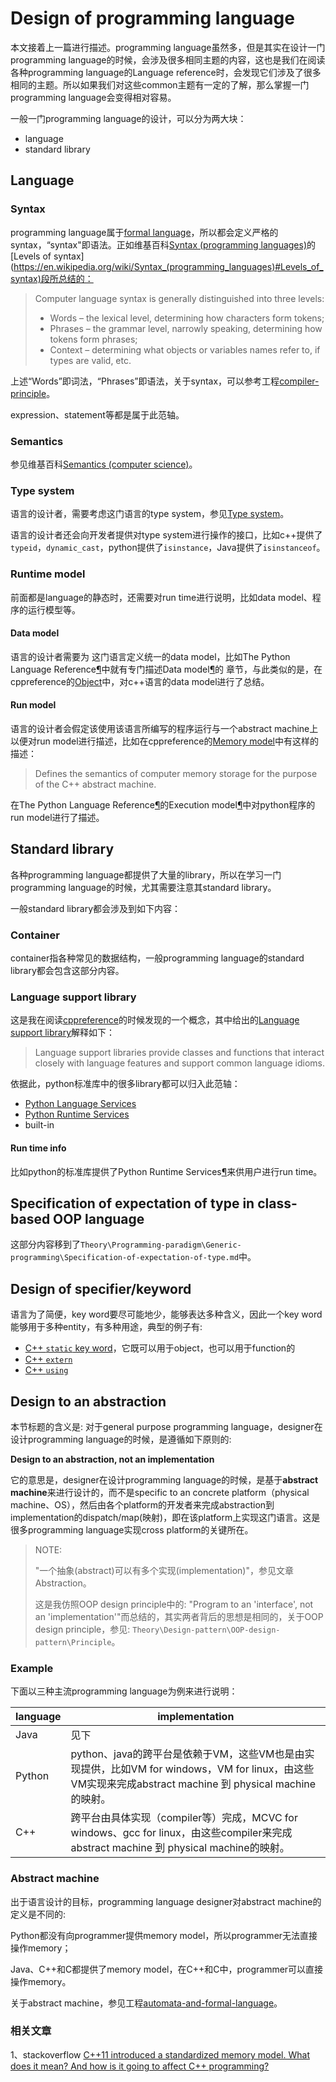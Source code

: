 # Design of programming language

本文接着上一篇进行描述。programming language虽然多，但是其实在设计一门programming language的时候，会涉及很多相同主题的内容，这也是我们在阅读各种programming language的Language reference时，会发现它们涉及了很多相同的主题。所以如果我们对这些common主题有一定的了解，那么掌握一门programming language会变得相对容易。

一般一门programming language的设计，可以分为两大块：

- language 
- standard library

## Language 

### Syntax 

programming language属于[formal language](https://en.wikipedia.org/wiki/Formal_language)，所以都会定义严格的syntax，“syntax"即语法。正如维基百科[Syntax (programming languages)](https://en.wikipedia.org/wiki/Syntax_(programming_languages))的[Levels of syntax](https://en.wikipedia.org/wiki/Syntax_(programming_languages)#Levels_of_syntax)段所总结的：

> Computer language syntax is generally distinguished into three levels:
>
> - Words – the lexical level, determining how characters form tokens;
> - Phrases – the grammar level, narrowly speaking, determining how tokens form phrases;
> - Context – determining what objects or variables names refer to, if types are valid, etc.

上述“Words”即词法，“Phrases”即语法，关于syntax，可以参考工程[compiler-principle](https://dengking.github.io/compiler-principle/)。

expression、statement等都是属于此范轴。

### Semantics 

参见维基百科[Semantics (computer science)](https://en.wikipedia.org/wiki/Semantics_(computer_science))。



### Type system

语言的设计者，需要考虑这门语言的type system，参见[Type system](../../Type-system/Type-system.md)。

语言的设计者还会向开发者提供对type system进行操作的接口，比如c++提供了`typeid`，`dynamic_cast`，python提供了`isinstance`，Java提供了`isinstanceof`。



### Runtime model

前面都是language的静态时，还需要对run time进行说明，比如data model、程序的运行模型等。

#### Data model

语言的设计者需要为 这门语言定义统一的data model，比如The Python Language Reference[¶](https://docs.python.org/3/reference/index.html#the-python-language-reference)中就有专门描述Data model[¶](https://docs.python.org/3/reference/datamodel.html#data-model)的 章节，与此类似的是，在cppreference的[Object](https://en.cppreference.com/w/cpp/language/object)中，对c++语言的data model进行了总结。



#### Run model

语言的设计者会假定该使用该语言所编写的程序运行与一个abstract machine上以便对run model进行描述，比如在cppreference的[Memory model](https://en.cppreference.com/w/cpp/language/memory_model)中有这样的描述：

> Defines the semantics of computer memory storage for the purpose of the C++ abstract machine.



在The Python Language Reference[¶](https://docs.python.org/3/reference/index.html#the-python-language-reference)的Execution model[¶](https://docs.python.org/3/reference/executionmodel.html#execution-model)中对python程序的run model进行了描述。





## Standard library

各种programming language都提供了大量的library，所以在学习一门programming language的时候，尤其需要注意其standard library。

一般standard library都会涉及到如下内容：

### Container

container指各种常见的数据结构，一般programming language的standard library都会包含这部分内容。



### Language support library

这是我在阅读[cppreference](https://en.cppreference.com/w/cpp/)的时候发现的一个概念，其中给出的[Language support library](https://en.cppreference.com/w/cpp/utility#Language_support)解释如下：

> Language support libraries provide classes and functions that interact closely with language features and support common language idioms.

依据此，python标准库中的很多library都可以归入此范轴：

- [Python Language Services](https://docs.python.org/3/library/language.html)
- [Python Runtime Services](https://docs.python.org/3/library/python.html)
- built-in



#### Run time info

比如python的标准库提供了Python Runtime Services[¶](https://docs.python.org/3/library/python.html#python-runtime-services)来供用户进行run time。





## Specification of expectation of type in class-based OOP language

这部分内容移到了`Theory\Programming-paradigm\Generic-programming\Specification-of-expectation-of-type.md`中。



## Design of specifier/keyword

语言为了简便，key word要尽可能地少，能够表达多种含义，因此一个key word能够用于多种entity，有多种用途，典型的例子有:

- [C++ `static` key word](https://en.cppreference.com/w/cpp/keyword/static)，它既可以用于object，也可以用于function的
- [C++ `extern`](https://en.cppreference.com/w/cpp/keyword/extern)
- [C++ `using`](https://en.cppreference.com/w/cpp/keyword/using)

## Design to an abstraction

本节标题的含义是: 对于general purpose programming language，designer在设计programming language的时候，是遵循如下原则的:

**Design to an abstraction, not an implementation**

它的意思是，designer在设计programming language的时候，是基于**abstract machine**来进行设计的，而不是specific to an concrete platform（physical machine、OS），然后由各个platform的开发者来完成abstraction到implementation的dispatch/map(映射)，即在该platform上实现这门语言。这是很多programming language实现cross platform的关键所在。

> NOTE: 
>
> "一个抽象(abstract)可以有多个实现(implementation)"，参见文章Abstraction。
>
> 这是我仿照OOP design principle中的: "Program to an 'interface', not an 'implementation'"而总结的，其实两者背后的思想是相同的，关于OOP design principle，参见: `Theory\Design-pattern\OOP-design-pattern\Principle`。
>
> 

### Example

下面以三种主流programming language为例来进行说明：

| language | implementation                                               |
| -------- | ------------------------------------------------------------ |
| Java     | 见下                                                         |
| Python   | python、java的跨平台是依赖于VM，这些VM也是由实现提供，比如VM for windows，VM for linux，由这些VM实现来完成abstract machine 到 physical machine 的映射。 |
| C++      | 跨平台由具体实现（compiler等）完成，MCVC for windows、gcc for linux，由这些compiler来完成abstract machine 到 physical machine的映射。 |



### Abstract machine

出于语言设计的目标，programming language designer对abstract machine的定义是不同的: 

Python都没有向programmer提供memory model，所以programmer无法直接操作memory；

Java、C++和C都提供了memory model，在C++和C中，programmer可以直接操作memory。



关于abstract machine，参见工程[automata-and-formal-language](https://dengking.github.io/automata-and-formal-language)。



### 相关文章

1、stackoverflow [C++11 introduced a standardized memory model. What does it mean? And how is it going to affect C++ programming?](https://stackoverflow.com/questions/6319146/c11-introduced-a-standardized-memory-model-what-does-it-mean-and-how-is-it-g)